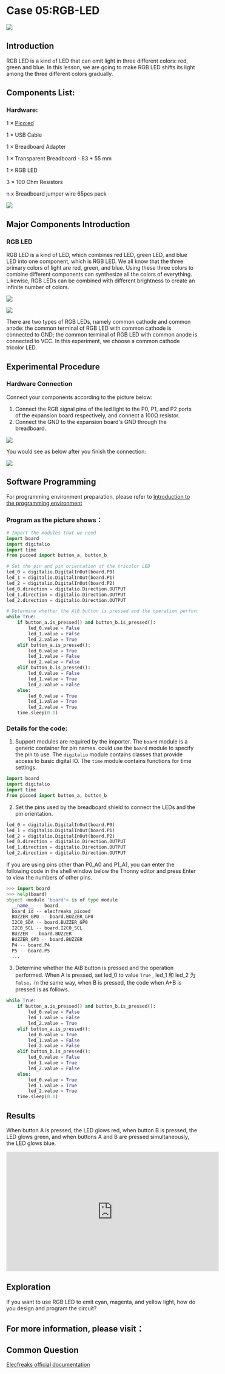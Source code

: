 # Case 05:RGB-LED

![](./images/case0501.png)

## Introduction

RGB LED is a kind of LED that can emit light in three different colors: red, green and blue. In this lesson, we are going to make RGB LED shifts its light among the three different colors gradually.
## Components List:
### Hardware:
1 × [Pico:ed](https://www.elecfreaks.com/elecfreaks-pico-ed-v2.html) 

1 × USB Cable

1 × Breadboard Adapter

1 × Transparent Breadboard - 83 * 55 mm

1 × RGB LED

3 × 100 Ohm Resistors

n x Breadboard jumper wire 65pcs pack


![](./images/starter-kit01.png)

## Major Components Introduction
### RGB LED 
RGB LED is a kind of LED, which combines red LED, green LED, and blue LED into one component, which is RGB LED. We all know that the three primary colors of light are red, green, and blue. Using these three colors to combine different components can synthesize all the colors of everything. Likewise, RGB LEDs can be combined with different brightness to create an infinite number of colors.

![](./images/case0502.png)

![](./images/case0503.png)


There are two types of RGB LEDs, namely common cathode and common anode: the common terminal of RGB LED with common cathode is connected to GND; the common terminal of RGB LED with common anode is connected to VCC. In this experiment, we choose a common cathode tricolor LED.
## Experimental Procedure
### Hardware Connection
Connect your components according to the picture below:
1. Connect the RGB signal pins of the led light to the P0, P1, and P2 ports of the expansion board respectively, and connect a 100Ω resistor.
2. Connect the GND to the expansion board's GND through the breadboard.

![](./images/case05.png)

You would see as below after you finish the connection:

![](./images/sanseled.png)

## Software Programming
For programming environment preparation, please refer to [Introduction to the programming environment](https://www.yuque.com/elecfreaks-learn/picoed/er7nuh)
### Program as the picture shows：
```python
# Import the modules that we need
import board
import digitalio
import time
from picoed import button_a, button_b

# Set the pin and pin orientation of the tricolor LED
led_0 = digitalio.DigitalInOut(board.P0)
led_1 = digitalio.DigitalInOut(board.P1)
led_2 = digitalio.DigitalInOut(board.P2)
led_0.direction = digitalio.Direction.OUTPUT
led_1.direction = digitalio.Direction.OUTPUT
led_2.direction = digitalio.Direction.OUTPUT

# Determine whether the A\B button is pressed and the operation performed
while True:
    if button_a.is_pressed() and button_b.is_pressed():
        led_0.value = False
        led_1.value = False
        led_2.value = True
    elif button_a.is_pressed():
        led_0.value = True
        led_1.value = False
        led_2.value = False
    elif button_b.is_pressed():
        led_0.value = False
        led_1.value = True
        led_2.value = False
    else:
        led_0.value = True
        led_1.value = True
        led_2.value = True
    time.sleep(0.1)
```
### Details for the code:

1. Support modules are required by the importer. The `board` module is a generic container for pin names. could use the `board` module to specify the pin to use. The `digitalio` module contains classes that provide access to basic digital IO. The `time` module contains functions for time settings.
```python
import board
import digitalio
import time
from picoed import button_a, button_b
```

2. Set the pins used by the breadboard shield to connect the LEDs and the pin orientation.
```python
led_0 = digitalio.DigitalInOut(board.P0)
led_1 = digitalio.DigitalInOut(board.P1)
led_2 = digitalio.DigitalInOut(board.P2)
led_0.direction = digitalio.Direction.OUTPUT
led_1.direction = digitalio.Direction.OUTPUT
led_2.direction = digitalio.Direction.OUTPUT
```
If you are using pins other than P0_A0 and P1_A1, you can enter the following code in the shell window below the Thonny editor and press Enter to view the numbers of other pins.
```python
>>> import board
>>> help(board)
object <module 'board'> is of type module
  __name__ -- board
  board_id -- elecfreaks_picoed
  BUZZER_GP0 -- board.BUZZER_GP0
  I2C0_SDA -- board.BUZZER_GP0
  I2C0_SCL -- board.I2C0_SCL
  BUZZER -- board.BUZZER
  BUZZER_GP3 -- board.BUZZER
  P4 -- board.P4
  P5 -- board.P5
  ...
```

3. Determine whether the A\B button is pressed and the operation performed. When A is pressed, set led_0 to value `True` , led_1 和 led_2 为`False`，In the same way, when B is pressed, the code when A+B is pressed is as follows.
```python
while True:
    if button_a.is_pressed() and button_b.is_pressed():
        led_0.value = False
        led_1.value = False
        led_2.value = True
    elif button_a.is_pressed():
        led_0.value = True
        led_1.value = False
        led_2.value = False
    elif button_b.is_pressed():
        led_0.value = False
        led_1.value = True
        led_2.value = False
    else:
        led_0.value = True
        led_1.value = True
        led_2.value = True
    time.sleep(0.1)
```
## Results
When button A is pressed, the LED glows red, when button B is pressed, the LED glows green, and when buttons A and B are pressed simultaneously, the LED glows blue.

<iframe width="560" height="315" src="https://www.youtube.com/embed/8d5d0vw2Sjw" title="YouTube video player" frameborder="0" allow="accelerometer; autoplay; clipboard-write; encrypted-media; gyroscope; picture-in-picture" allowfullscreen></iframe>

## Exploration
If you want to use RGB LED to emit cyan, magenta, and yellow light, how do you design and program the circuit?
## For more information, please visit：
## Common Question
[Elecfreaks official documentation](https://www.elecfreaks.com/learn-en/)
